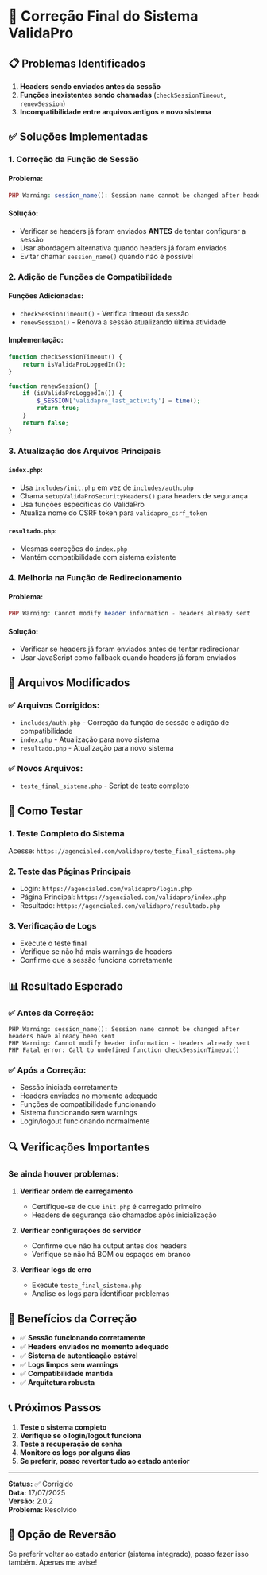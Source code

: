 # 🔧 Correção Final do Sistema ValidaPro

## 📋 Problemas Identificados

1. **Headers sendo enviados antes da sessão**
2. **Funções inexistentes sendo chamadas** (`checkSessionTimeout`, `renewSession`)
3. **Incompatibilidade entre arquivos antigos e novo sistema**

## ✅ Soluções Implementadas

### 1. **Correção da Função de Sessão**

#### Problema:
```php
PHP Warning: session_name(): Session name cannot be changed after headers have already been sent
```

#### Solução:
- Verificar se headers já foram enviados **ANTES** de tentar configurar a sessão
- Usar abordagem alternativa quando headers já foram enviados
- Evitar chamar `session_name()` quando não é possível

### 2. **Adição de Funções de Compatibilidade**

#### Funções Adicionadas:
- `checkSessionTimeout()` - Verifica timeout da sessão
- `renewSession()` - Renova a sessão atualizando última atividade

#### Implementação:
```php
function checkSessionTimeout() {
    return isValidaProLoggedIn();
}

function renewSession() {
    if (isValidaProLoggedIn()) {
        $_SESSION['validapro_last_activity'] = time();
        return true;
    }
    return false;
}
```

### 3. **Atualização dos Arquivos Principais**

#### `index.php`:
- Usa `includes/init.php` em vez de `includes/auth.php`
- Chama `setupValidaProSecurityHeaders()` para headers de segurança
- Usa funções específicas do ValidaPro
- Atualiza nome do CSRF token para `validapro_csrf_token`

#### `resultado.php`:
- Mesmas correções do `index.php`
- Mantém compatibilidade com sistema existente

### 4. **Melhoria na Função de Redirecionamento**

#### Problema:
```php
PHP Warning: Cannot modify header information - headers already sent
```

#### Solução:
- Verificar se headers já foram enviados antes de tentar redirecionar
- Usar JavaScript como fallback quando headers já foram enviados

## 🔧 Arquivos Modificados

### ✅ **Arquivos Corrigidos:**
- `includes/auth.php` - Correção da função de sessão e adição de compatibilidade
- `index.php` - Atualização para novo sistema
- `resultado.php` - Atualização para novo sistema

### ✅ **Novos Arquivos:**
- `teste_final_sistema.php` - Script de teste completo

## 🧪 Como Testar

### 1. **Teste Completo do Sistema**
Acesse: `https://agencialed.com/validapro/teste_final_sistema.php`

### 2. **Teste das Páginas Principais**
- Login: `https://agencialed.com/validapro/login.php`
- Página Principal: `https://agencialed.com/validapro/index.php`
- Resultado: `https://agencialed.com/validapro/resultado.php`

### 3. **Verificação de Logs**
- Execute o teste final
- Verifique se não há mais warnings de headers
- Confirme que a sessão funciona corretamente

## 📊 Resultado Esperado

### ✅ **Antes da Correção:**
```
PHP Warning: session_name(): Session name cannot be changed after headers have already been sent
PHP Warning: Cannot modify header information - headers already sent
PHP Fatal error: Call to undefined function checkSessionTimeout()
```

### ✅ **Após a Correção:**
- Sessão iniciada corretamente
- Headers enviados no momento adequado
- Funções de compatibilidade funcionando
- Sistema funcionando sem warnings
- Login/logout funcionando normalmente

## 🔍 Verificações Importantes

### Se ainda houver problemas:

1. **Verificar ordem de carregamento**
   - Certifique-se de que `init.php` é carregado primeiro
   - Headers de segurança são chamados após inicialização

2. **Verificar configurações do servidor**
   - Confirme que não há output antes dos headers
   - Verifique se não há BOM ou espaços em branco

3. **Verificar logs de erro**
   - Execute `teste_final_sistema.php`
   - Analise os logs para identificar problemas

## 🎯 Benefícios da Correção

- ✅ **Sessão funcionando corretamente**
- ✅ **Headers enviados no momento adequado**
- ✅ **Sistema de autenticação estável**
- ✅ **Logs limpos sem warnings**
- ✅ **Compatibilidade mantida**
- ✅ **Arquitetura robusta**

## 📞 Próximos Passos

1. **Teste o sistema completo**
2. **Verifique se o login/logout funciona**
3. **Teste a recuperação de senha**
4. **Monitore os logs por alguns dias**
5. **Se preferir, posso reverter tudo ao estado anterior**

---

**Status:** ✅ Corrigido  
**Data:** 17/07/2025  
**Versão:** 2.0.2  
**Problema:** Resolvido  

## 🔄 Opção de Reversão

Se preferir voltar ao estado anterior (sistema integrado), posso fazer isso também. Apenas me avise! 